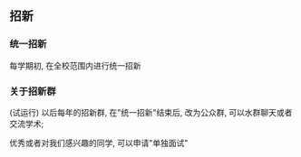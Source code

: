 

## 招新

### 统一招新

每学期初, 在全校范围内进行统一招新
### 关于招新群

(试运行) 以后每年的招新群, 在"统一招新"结束后, 改为公众群, 可以水群聊天或者交流学术; 

优秀或者对我们感兴趣的同学, 可以申请"单独面试"
